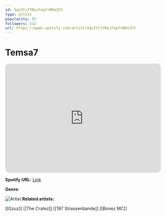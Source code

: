 ```yaml
---
id: 5qcItc7YNsjFopTrW9aICh
type: artist
popularity: 53
followers: 232
url: https://open.spotify.com/artist/5qcItc7YNsjFopTrW9aICh
---
```

# Temsa7

<iframe style="border-radius:12px" src="https://open.spotify.com/embed/artist/5qcItc7YNsjFopTrW9aICh" width="100%" height="352" frameBorder="0" allowfullscreen="" allow="autoplay; clipboard-write; encrypted-media; fullscreen; picture-in-picture" loading="lazy"></iframe>

**Spotify URL:** [Link](https://open.spotify.com/artist/5qcItc7YNsjFopTrW9aICh)

**Genre:** 

![Artist]()
**Related artists:**

[[Gzuz]]
[[The Cratez]]
[[187 Strassenbande]]
[[Bonez MC]]
